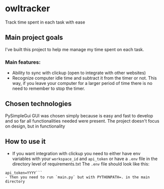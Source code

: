 # owltracker
Track time spent in each task with ease

## Main project goals
I've built this project to help me manage my time spent on each task. 

### Main features:
- Ability to sync with clickup (open to integrate with other websites)
- Recognize computer idle time and subtract it from the timer or not. This way, if you leave your computer for a larger period of time there is no need to remember to stop the timer.

## Chosen technologies
PySimpleGui GUI was chosen simply because is easy and fast to develop and so far all functionalities needed were present.
The project doesn't focus on design, but in functionality

## How to use it
- If you want integration with clickup you need to either have env variables with your `workspace_id` and `api_token` or have a `.env` file in the directory level of requirements.txt
The `.env` file should look like this:
```workspace_id=XXXX
api_token=YYYY```
- Then you need to run `main.py` but with PYTHONPATH=. in the main directory
